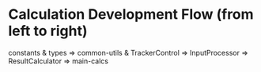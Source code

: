 # Calculation Development Flow (from left to right)

constants & types => common-utils & TrackerControl => InputProcessor => ResultCalculator => main-calcs